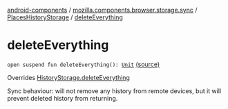[android-components](../../index.md) / [mozilla.components.browser.storage.sync](../index.md) / [PlacesHistoryStorage](index.md) / [deleteEverything](./delete-everything.md)

# deleteEverything

`open suspend fun deleteEverything(): `[`Unit`](https://kotlinlang.org/api/latest/jvm/stdlib/kotlin/-unit/index.html) [(source)](https://github.com/mozilla-mobile/android-components/blob/master/components/browser/storage-sync/src/main/java/mozilla/components/browser/storage/sync/PlacesHistoryStorage.kt#L114)

Overrides [HistoryStorage.deleteEverything](../../mozilla.components.concept.storage/-history-storage/delete-everything.md)

Sync behaviour: will not remove any history from remote devices, but it will prevent deleted
history from returning.

